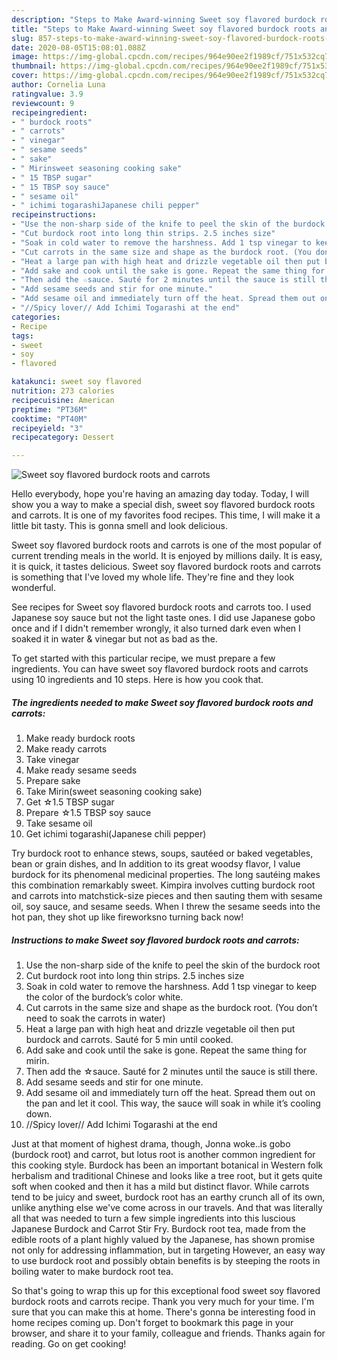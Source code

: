 ```yaml
---
description: "Steps to Make Award-winning Sweet soy flavored burdock roots and carrots"
title: "Steps to Make Award-winning Sweet soy flavored burdock roots and carrots"
slug: 857-steps-to-make-award-winning-sweet-soy-flavored-burdock-roots-and-carrots
date: 2020-08-05T15:08:01.088Z
image: https://img-global.cpcdn.com/recipes/964e90ee2f1989cf/751x532cq70/sweet-soy-flavored-burdock-roots-and-carrots-recipe-main-photo.jpg
thumbnail: https://img-global.cpcdn.com/recipes/964e90ee2f1989cf/751x532cq70/sweet-soy-flavored-burdock-roots-and-carrots-recipe-main-photo.jpg
cover: https://img-global.cpcdn.com/recipes/964e90ee2f1989cf/751x532cq70/sweet-soy-flavored-burdock-roots-and-carrots-recipe-main-photo.jpg
author: Cornelia Luna
ratingvalue: 3.9
reviewcount: 9
recipeingredient:
- " burdock roots"
- " carrots"
- " vinegar"
- " sesame seeds"
- " sake"
- " Mirinsweet seasoning cooking sake"
- " 15 TBSP sugar"
- " 15 TBSP soy sauce"
- " sesame oil"
- " ichimi togarashiJapanese chili pepper"
recipeinstructions:
- "Use the non-sharp side of the knife to peel the skin of the burdock root"
- "Cut burdock root into long thin strips. 2.5 inches size"
- "Soak in cold water to remove the harshness. Add 1 tsp vinegar to keep the color of the burdock’s color white."
- "Cut carrots in the same size and shape as the burdock root. (You don’t need to soak the carrots in water)"
- "Heat a large pan with high heat and drizzle vegetable oil then put burdock and carrots. Sauté for 5 min until cooked."
- "Add sake and cook until the sake is gone. Repeat the same thing for mirin."
- "Then add the ☆sauce. Sauté for 2 minutes until the sauce is still there."
- "Add sesame seeds and stir for one minute."
- "Add sesame oil and immediately turn off the heat. Spread them out on the pan and let it cool. This way, the sauce will soak in while it’s cooling down."
- "//Spicy lover// Add Ichimi Togarashi at the end"
categories:
- Recipe
tags:
- sweet
- soy
- flavored

katakunci: sweet soy flavored 
nutrition: 273 calories
recipecuisine: American
preptime: "PT36M"
cooktime: "PT40M"
recipeyield: "3"
recipecategory: Dessert

---
```



![Sweet soy flavored burdock roots and carrots](https://img-global.cpcdn.com/recipes/964e90ee2f1989cf/751x532cq70/sweet-soy-flavored-burdock-roots-and-carrots-recipe-main-photo.jpg)

Hello everybody, hope you're having an amazing day today. Today, I will show you a way to make a special dish, sweet soy flavored burdock roots and carrots. It is one of my favorites food recipes. This time, I will make it a little bit tasty. This is gonna smell and look delicious.

Sweet soy flavored burdock roots and carrots is one of the most popular of current trending meals in the world. It is enjoyed by millions daily. It is easy, it is quick, it tastes delicious. Sweet soy flavored burdock roots and carrots is something that I've loved my whole life. They're fine and they look wonderful.

See recipes for Sweet soy flavored burdock roots and carrots too. I used Japanese soy sauce but not the light taste ones. I did use Japanese gobo once and if I didn&#39;t remember wrongly, it also turned dark even when I soaked it in water &amp; vinegar but not as bad as the.


To get started with this particular recipe, we must prepare a few ingredients. You can have sweet soy flavored burdock roots and carrots using 10 ingredients and 10 steps. Here is how you cook that.

<!--inarticleads1-->

##### The ingredients needed to make Sweet soy flavored burdock roots and carrots:

1. Make ready  burdock roots
1. Make ready  carrots
1. Take  vinegar
1. Make ready  sesame seeds
1. Prepare  sake
1. Take  Mirin(sweet seasoning cooking sake)
1. Get  ☆1.5 TBSP sugar
1. Prepare  ☆1.5 TBSP soy sauce
1. Take  sesame oil
1. Get  ichimi togarashi(Japanese chili pepper)


Try burdock root to enhance stews, soups, sautéed or baked vegetables, bean or grain dishes, and In addition to its great woodsy flavor, I value burdock for its phenomenal medicinal properties. The long sautéing makes this combination remarkably sweet. Kimpira involves cutting burdock root and carrots into matchstick-size pieces and then sauting them with sesame oil, soy sauce, and sesame seeds. When I threw the sesame seeds into the hot pan, they shot up like fireworksno turning back now! 

<!--inarticleads2-->

##### Instructions to make Sweet soy flavored burdock roots and carrots:

1. Use the non-sharp side of the knife to peel the skin of the burdock root
1. Cut burdock root into long thin strips. 2.5 inches size
1. Soak in cold water to remove the harshness. Add 1 tsp vinegar to keep the color of the burdock’s color white.
1. Cut carrots in the same size and shape as the burdock root. (You don’t need to soak the carrots in water)
1. Heat a large pan with high heat and drizzle vegetable oil then put burdock and carrots. Sauté for 5 min until cooked.
1. Add sake and cook until the sake is gone. Repeat the same thing for mirin.
1. Then add the ☆sauce. Sauté for 2 minutes until the sauce is still there.
1. Add sesame seeds and stir for one minute.
1. Add sesame oil and immediately turn off the heat. Spread them out on the pan and let it cool. This way, the sauce will soak in while it’s cooling down.
1. //Spicy lover// Add Ichimi Togarashi at the end


Just at that moment of highest drama, though, Jonna woke..is gobo (burdock root) and carrot, but lotus root is another common ingredient for this cooking style. Burdock has been an important botanical in Western folk herbalism and traditional Chinese and looks like a tree root, but it gets quite soft when cooked and then it has a mild but distinct flavor. While carrots tend to be juicy and sweet, burdock root has an earthy crunch all of its own, unlike anything else we&#39;ve come across in our travels. And that was literally all that was needed to turn a few simple ingredients into this luscious Japanese Burdock and Carrot Stir Fry. Burdock root tea, made from the edible roots of a plant highly valued by the Japanese, has shown promise not only for addressing inflammation, but in targeting However, an easy way to use burdock root and possibly obtain benefits is by steeping the roots in boiling water to make burdock root tea. 

So that's going to wrap this up for this exceptional food sweet soy flavored burdock roots and carrots recipe. Thank you very much for your time. I'm sure that you can make this at home. There's gonna be interesting food in home recipes coming up. Don't forget to bookmark this page in your browser, and share it to your family, colleague and friends. Thanks again for reading. Go on get cooking!
